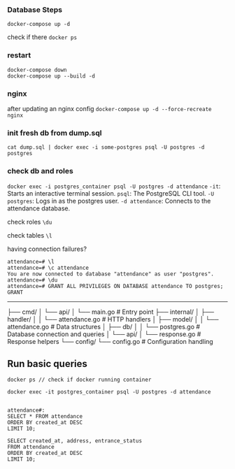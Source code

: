 
### Database Steps


`docker-compose up -d`

check if there
`docker ps`


### restart
```
docker-compose down
docker-compose up --build -d
```
### nginx
after updating an nginx config
`docker-compose up -d --force-recreate nginx`

### init fresh db from dump.sql
`cat dump.sql | docker exec -i some-postgres psql -U postgres -d postgres`

### check db and roles
`docker exec -i postgres_container psql -U postgres -d attendance`
`-it`: Starts an interactive terminal session.
`psql`: The PostgreSQL CLI tool.
`-U postgres`: Logs in as the postgres user.
`-d attendance`: Connects to the attendance database.

check roles
`\du`

check tables
`\l`

having connection failures?
```
attendance=# \l
attendance=# \c attendance
You are now connected to database "attendance" as user "postgres".
attendance=# \du
attendance=# GRANT ALL PRIVILEGES ON DATABASE attendance TO postgres;
GRANT
```

---

├── cmd/
│   └── api/
│       └── main.go       # Entry point
├── internal/
│   ├── handler/
│   │   └── attendance.go # HTTP handlers
│   ├── model/
│   │   └── attendance.go # Data structures
│   ├── db/
│   │   └── postgres.go   # Database connection and queries
│   └── api/
│       └── response.go   # Response helpers
└── config/
    └── config.go         # Configuration handling

## Run basic queries

```
docker ps // check if docker running container

docker exec -it postgres_container psql -U postgres -d attendance


attendance#: 
SELECT * FROM attendance
ORDER BY created_at DESC
LIMIT 10;

```

```
SELECT created_at, address, entrance_status
FROM attendance
ORDER BY created_at DESC
LIMIT 10;
```
